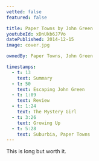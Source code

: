 ```yaml
---
vetted: false
featured: false

title: Paper Towns by John Green
youtubeId: xDnUkb6J7Vo
datePublished: 2014-12-15
image: cover.jpg

ownedBy: Paper Towns, John Green

timestamps:
  - t: 13
    text: Summary
  - t: 50
    text: Escaping John Green
  - t: 1:09
    text: Review
  - t: 1:24
    text: The Mystery Girl
  - t: 3:26
    text: Growing Up
  - t: 5:28
    text: Suburbia, Paper Towns
---
```


This is long but worth it.
